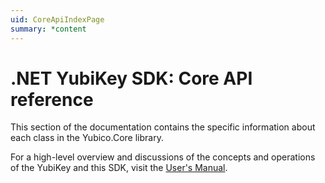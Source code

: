 ```yaml
---
uid: CoreApiIndexPage
summary: *content
---
```


<!-- Copyright 2021 Yubico AB

Licensed under the Apache License, Version 2.0 (the "License");
you may not use this file except in compliance with the License.
You may obtain a copy of the License at

    http://www.apache.org/licenses/LICENSE-2.0

Unless required by applicable law or agreed to in writing, software
distributed under the License is distributed on an "AS IS" BASIS,
WITHOUT WARRANTIES OR CONDITIONS OF ANY KIND, either express or implied.
See the License for the specific language governing permissions and
limitations under the License. -->

# .NET YubiKey SDK: Core API reference

This section of the documentation contains the specific information about each class in
the Yubico.Core library.

For a high-level overview and discussions of the concepts and operations of the YubiKey
and this SDK, visit the [User's Manual](../users-manual/intro.md).
